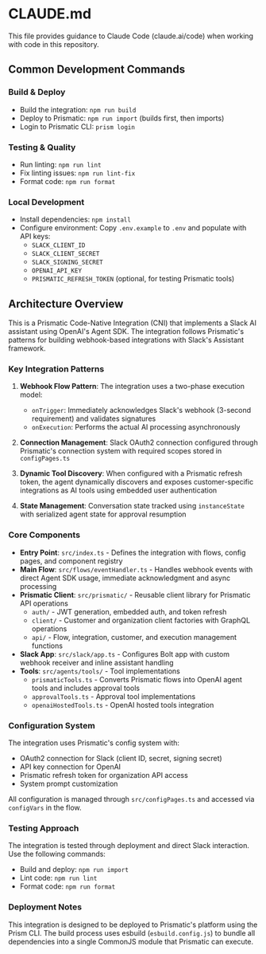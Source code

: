 # CLAUDE.md

This file provides guidance to Claude Code (claude.ai/code) when working with code in this repository.

## Common Development Commands

### Build & Deploy

- Build the integration: `npm run build`
- Deploy to Prismatic: `npm run import` (builds first, then imports)
- Login to Prismatic CLI: `prism login`

### Testing & Quality

- Run linting: `npm run lint`
- Fix linting issues: `npm run lint-fix`
- Format code: `npm run format`

### Local Development

- Install dependencies: `npm install`
- Configure environment: Copy `.env.example` to `.env` and populate with API keys:
  - `SLACK_CLIENT_ID`
  - `SLACK_CLIENT_SECRET`
  - `SLACK_SIGNING_SECRET`
  - `OPENAI_API_KEY`
  - `PRISMATIC_REFRESH_TOKEN` (optional, for testing Prismatic tools)

## Architecture Overview

This is a Prismatic Code-Native Integration (CNI) that implements a Slack AI assistant using OpenAI's Agent SDK. The integration follows Prismatic's patterns for building webhook-based integrations with Slack's Assistant framework.

### Key Integration Patterns

1. **Webhook Flow Pattern**: The integration uses a two-phase execution model:

   - `onTrigger`: Immediately acknowledges Slack's webhook (3-second requirement) and validates signatures
   - `onExecution`: Performs the actual AI processing asynchronously

2. **Connection Management**: Slack OAuth2 connection configured through Prismatic's connection system with required scopes stored in `configPages.ts`

3. **Dynamic Tool Discovery**: When configured with a Prismatic refresh token, the agent dynamically discovers and exposes customer-specific integrations as AI tools using embedded user authentication

4. **State Management**: Conversation state tracked using `instanceState` with serialized agent state for approval resumption

### Core Components

- **Entry Point**: `src/index.ts` - Defines the integration with flows, config pages, and component registry
- **Main Flow**: `src/flows/eventHandler.ts` - Handles webhook events with direct Agent SDK usage, immediate acknowledgment and async processing
- **Prismatic Client**: `src/prismatic/` - Reusable client library for Prismatic API operations
  - `auth/` - JWT generation, embedded auth, and token refresh
  - `client/` - Customer and organization client factories with GraphQL operations
  - `api/` - Flow, integration, customer, and execution management functions
- **Slack App**: `src/slack/app.ts` - Configures Bolt app with custom webhook receiver and inline assistant handling
- **Tools**: `src/agents/tools/` - Tool implementations
  - `prismaticTools.ts` - Converts Prismatic flows into OpenAI agent tools and includes approval tools
  - `approvalTools.ts` - Approval tool implementations
  - `openaiHostedTools.ts` - OpenAI hosted tools integration

### Configuration System

The integration uses Prismatic's config system with:

- OAuth2 connection for Slack (client ID, secret, signing secret)
- API key connection for OpenAI
- Prismatic refresh token for organization API access
- System prompt customization

All configuration is managed through `src/configPages.ts` and accessed via `configVars` in the flow.

### Testing Approach

The integration is tested through deployment and direct Slack interaction. Use the following commands:

- Build and deploy: `npm run import`
- Lint code: `npm run lint`
- Format code: `npm run format`

### Deployment Notes

This integration is designed to be deployed to Prismatic's platform using the Prism CLI. The build process uses esbuild (`esbuild.config.js`) to bundle all dependencies into a single CommonJS module that Prismatic can execute.
